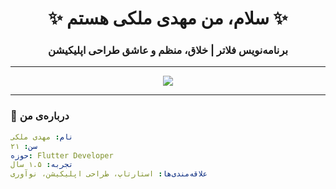 <!-- 💫 Animated GitHub Profile by Mahdi Maleki -->

<h1 align="center">✨ سلام، من مهدی ملکی هستم ✨</h1>
<h3 align="center">برنامه‌نویس فلاتر | خلاق، منظم و عاشق طراحی اپلیکیشن</h3>

---

<p align="center">
  <img src="https://readme-typing-svg.herokuapp.com?font=Vazirmatn&size=22&duration=2500&pause=1000&color=FFD700&center=true&vCenter=true&width=500&lines=Flutter+Developer;Creative+Mind;Startup+Builder;Lover+of+Clean+UI+Designs" />
</p>

---

### 🧠 درباره‌ی من  
```yaml
نام: مهدی ملکی  
سن: ۲۱  
حوزه: Flutter Developer  
تجربه: ۱.۵ سال  
علاقه‌مندی‌ها: استارتاپ، طراحی اپلیکیشن، نوآوری
